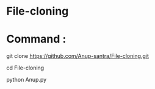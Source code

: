 # File-cloning
# Command :
git clone https://github.com/Anup-santra/File-cloning.git

cd File-cloning

python Anup.py

